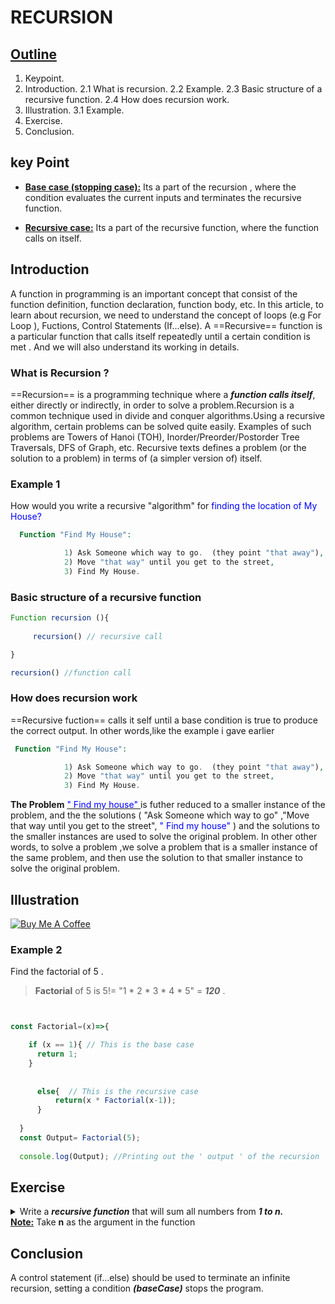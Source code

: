 # RECURSION

## <u> Outline</u>
1. Keypoint.
2. Introduction.
2.1 What is recursion.
2.2 Example.
2.3 Basic structure of a recursive function.
2.4 How does recursion work.
3. Illustration.
3.1 Example.
4. Exercise.
5. Conclusion.

## key Point
- **<u>Base case (stopping case):</u>** Its a part of the recursion , where the condition  evaluates the current inputs and terminates the recursive function.

- **<u> Recursive case:</u>** Its a part of the recursive function, where the function calls on itself.

## Introduction
A function in programming is an important concept that consist of  the function definition, function declaration, function body, etc. In this article, to learn about recursion, we need to understand the concept of loops (e.g For Loop ), Fuctions, Control Statements (If...else). A ==Recursive== function is a particular function that calls itself repeatedly until a certain condition is met . And we will also understand its working in details.

### What is Recursion ?
==Recursion== is a programming technique where a ***function calls itself***, either directly or indirectly, in order to solve a problem.Recursion is a common technique used in divide and conquer algorithms.Using a recursive algorithm, certain problems can be solved quite easily. Examples of such problems are Towers of Hanoi (TOH), Inorder/Preorder/Postorder Tree Traversals, DFS of Graph, etc. Recursive texts defines a problem (or the solution to a problem) in terms of (a simpler version of) itself.

### Example 1
How would you write a recursive "algorithm" for   <span style="color:blue">  finding the location of My House?</span> 
```php
  Function "Find My House":

            1) Ask Someone which way to go.  (they point "that away"),
            2) Move "that way" until you get to the street,
            3) Find My House.
```

### Basic structure of a recursive function
```js #33
Function recursion (){
     
     recursion() // recursive call

}

recursion() //function call

```

### How does recursion work

==Recursive fuction== calls it self until a base condition is true to produce the correct output. In other words,like the example i gave earlier 
```php
 Function "Find My House":

            1) Ask Someone which way to go.  (they point "that away"),
            2) Move "that way" until you get to the street,
            3) Find My House.
```

**The Problem** <u><span style='color:blue'>" Find my house" </span></u> is futher reduced to a smaller instance of the problem, and the the solutions ( "Ask Someone which way to go" ,"Move that way until you get to the street", <span style='color:blue'>" Find my house" </span>) and the solutions to the smaller instances  are used to solve the original problem. In other other words, to solve a problem ,we solve a problem that is a smaller instance of the same problem, and then use the solution to that smaller instance to solve the original problem.


## Illustration

[<img src="https://isaaccomputerscience.org/api/v3.5.0/api/images/content/computer_science/programming_fundamentals/recursion/figures/isaac_cs_prog_recurs_trace_sum.svg" alt="Buy Me A Coffee" style="height: auto !important;width: auto !important;" >](https://isaaccomputerscience.org/concepts/prog_recurs_basics?examBoard=all&stage=all)

### Example 2
Find the factorial of 5 .

> **Factorial** of 5 is 5!= "1 * 2 * 3 * 4 * 5" = ***120*** .

```js #71-73


const Factorial=(x)=>{

    if (x == 1){ // This is the base case
      return 1;
    }
    
          
      else{  // This is the recursive case
          return(x * Factorial(x-1));
      } 
  
  }
  const Output= Factorial(5);
  
  console.log(Output); //Printing out the ' output ' of the recursion

```


## Exercise

<details markdown='1'>
<summary>
Write a <b><i>recursive function</i></b> that will sum all numbers from   <b><i>1 to n. </i></b><br>
<u><b>Note:</b></u> Take <b>n</b> as the argument in the function
</summary>

<u>solution :</u>
```js
Function findMin(Arr,n){

    if(n == 1){
      return Arr[0];
    }

    else{
        return min(Arr[n-1],findMin(Arr,n-1));
    }
      

}
    
 
A = [1, 4, 24, 17, -5, 10, -22] ;
n = len(A);

print(findMin(A,n));
```

</details>

## Conclusion
A control statement (if...else) should be used to terminate an infinite recursion, setting a condition ***(baseCase)***   stops the program.
